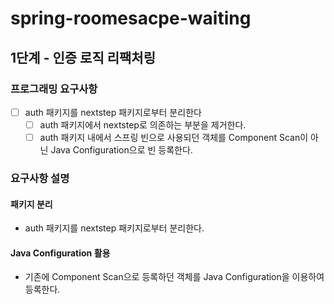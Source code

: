 # spring-roomesacpe-waiting
## 1단계 - 인증 로직 리팩처링
### 프로그래밍 요구사항
- [ ] auth 패키지를 nextstep 패키지로부터 분리한다
  - [ ] auth 패키지에서 nextstep로 의존하는 부분을 제거한다.
  - [ ] auth 패키지 내에서 스프링 빈으로 사용되던 객체를 Component Scan이 아닌 Java Configuration으로 빈 등록한다.
### 요구사항 설명
#### 패키지 분리 
- auth 패키지를 nextstep 패키지로부터 분리한다.
#### Java Configuration 활용
- 기존에 Component Scan으로 등록하던 객체를 Java Configuration을 이용하여 등록한다.
